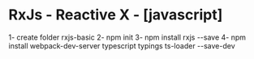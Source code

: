 # RxJs - Reactive X - [javascript]

1- create folder rxjs-basic
2- npm init
3- npm install rxjs --save
4- npm install webpack-dev-server typescript typings ts-loader --save-dev
